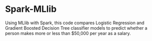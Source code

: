 # Spark-MLlib
Using MLlib with Spark, this code compares Logistic Regression and Gradient Boosted Decision Tree classifier models to predict whether a person makes more or less than $50,000 per year as a salary.
